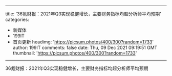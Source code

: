 
---
title: '36氪财报：2021年Q3实现稳健增长，主要财务指标均超分析师平均预期'
categories: 
 - 新媒体
 - 199IT
 - 首页更新
headimg: 'https://picsum.photos/400/300?random=1733'
author: 199IT
comments: false
date: Thu, 09 Dec 2021 09:19:51 GMT
thumbnail: 'https://picsum.photos/400/300?random=1733'
---

<div>   
36氪财报：2021年Q3实现稳健增长，主要财务指标均超分析师平均预期  
</div>
            